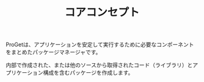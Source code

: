 ﻿---
title: コアコンセプト
keywords: ProGet
sequence: 10
show-related-content: false
---

ProGetは、アプリケーションを安定して実行するために必要なコンポーネントをまとめたパッケージマネージャです。

内部で作成された、または他のソースから取得されたコード（ライブラリ）とアプリケーション構成を含むパッケージを作成します。
